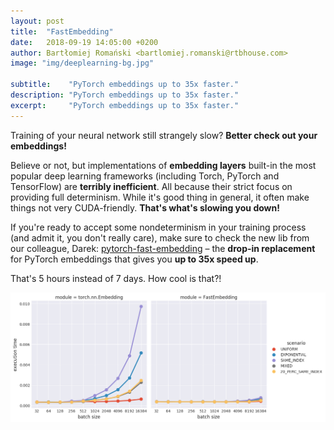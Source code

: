 ```yaml
---
layout: post
title:  "FastEmbedding"
date:   2018-09-19 14:05:00 +0200
author: Bartłomiej Romański <bartlomiej.romanski@rtbhouse.com>
image: "img/deeplearning-bg.jpg"

subtitle:    "PyTorch embeddings up to 35x faster."
description: "PyTorch embeddings up to 35x faster."
excerpt:     "PyTorch embeddings up to 35x faster."
---
```


Training of your neural network still strangely slow? **Better check out your embeddings!**

Believe or not, but implementations of **embedding layers** built-in the most popular deep learning frameworks (including Torch, PyTorch and TensorFlow) are **terribly inefficient**. All because their strict focus on providing full determinism. While it's good thing in general, it often make things not very CUDA-friendly. **That's what's slowing you down!**

If you're ready to accept some nondeterminism in your training process (and admit it, you don't really care), make sure to check the new lib from our colleague, Darek: <a href="https://github.com/RTBHOUSE/pytorch-fast-embedding">pytorch-fast-embedding</a> – the **drop-in replacement** for PyTorch embeddings that gives you **up to 35x speed up**.

That's 5 hours instead of 7 days. How cool is that?!

<img src="/img/fast_embeddings.png">

